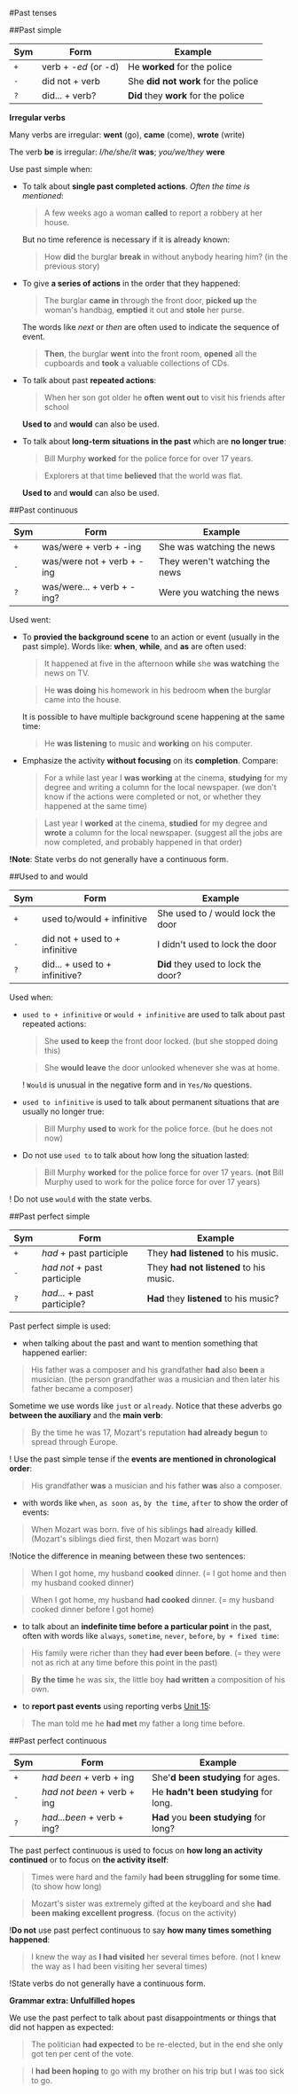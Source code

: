 #Past tenses

##Past simple

|Sym|Form|Example|
|---|----|-------|
|`+`| verb + _-ed_ (or -d) | He **worked** for the police |
|`-`| did not + verb | She **did not work** for the police |
|`?`| did... + verb? | **Did** they **work** for the police |

**Irregular verbs**

Many verbs are irregular: **went** (go), **came** (come), **wrote** (write)

The verb **be** is irregular: _I/he/she/it_ **was**; _you/we/they_ **were**

Use past simple when:

- To talk about **single past completed actions**. _Often the time is mentioned_:

    > A few weeks ago a woman **called** to report a robbery at her house.

    But no time reference is necessary if it is already known:

    > How **did** the burglar **break** in without anybody hearing him? (in the previous story)

- To give **a series of actions** in the order that they happened:

    > The burglar **came in** through the front door, **picked up** the woman's handbag, **emptied** it out and **stole** her purse.

    The words like _next_ or _then_ are often used to indicate the sequence of event.

    > **Then**, the burglar **went** into the front room, **opened** all the cupboards and **took** a valuable collections of CDs.

- To talk about past **repeated actions**:

    > When her son got older he **often** **went out** to visit his friends after school

    **Used to** and **would** can also be used.

- To talk about **long-term situations in the past** which are **no longer true**:

    > Bill Murphy **worked** for the police force for over 17 years.

    > Explorers at that time **believed** that the world was flat.

    **Used to** and **would** can also be used.

##Past continuous

|Sym|Form|Example|
|---|----|-------|
|`+`| was/were + verb + -ing | She was watching the news |
|`-`| was/were not + verb + -ing | They weren't watching the news|
|`?`| was/were... + verb + -ing? |Were you watching the news|

Used went:

- To **provied the background scene** to an action or event (usually in the past simple). Words like: **when**, **while**, and **as** are often used:

    > It happened at five in the afternoon **while** she **was watching** the news on TV.

    > He **was doing** his homework in his bedroom **when** the burglar came into the house.

    It is possible to have multiple background scene happening at the same time:

    > He **was listening** to music and **working** on his computer.

- Emphasize the activity **without focusing** on its **completion**. Compare:

    > For a while last year I **was working** at the cinema, **studying** for my degree and writing a column for the local newspaper. (we don't know if the actions were completed or not, or whether they happened at the same time)

    > Last year I **worked** at the cinema, **studied** for my degree and **wrote** a column for the local newspaper. (suggest all the jobs are now completed, and probably happened in that order)

**!Note**: State verbs do not generally have a continuous form.

##Used to and would

|Sym|Form|Example|
|---|----|-------|
|`+`| used to/would + infinitive | She used to / would lock the door |
|`-`| did not + used to + infinitive | I didn't used to lock the door|
|`?`| did... + used to + infinitive? | **Did** they used to lock the door? |

Used when:

- `used to + infinitive` or `would + infinitive` are used to talk about past repeated actions:

  > She **used to keep** the front door locked. (but she stopped doing this)

  > She **would leave** the door unlooked whenever she was at home.

  ! `Would` is unusual in the negative form and in `Yes/No` questions.

- `used to infinitive` is used to talk about permanent situations that are usually no longer true:

  > Bill Murphy **used to** work for the police force. (but he does not now)

- Do not use `used to` to talk about how long the situation lasted:

  > Bill Murphy **worked** for the police force for over 17 years. (**not** Bill Murphy used to work for the police force for over 17 years)

! Do not use `would` with the state verbs.

##Past perfect simple

|Sym|Form|Example|
|---|----|-------|
|`+`| _had_ + past participle | They **had listened** to his music. |
|`-`| _had not_ + past participle | They **had not listened** to his music. |
|`?`| _had..._ + past participle? | **Had** they **listened** to his music? |

Past perfect simple is used:

  - when talking about the past and want to mention something that happened earlier:

  > His father was a composer and his grandfather **had** also **been** a musician. (the person grandfather was a musician and then later his father became a composer)

  Sometime we use words like `just` or `already`. Notice that these adverbs go **between the auxiliary** and the **main verb**:

  > By the time he was 17, Mozart's reputation **had already begun** to spread through Europe.

  ! Use the past simple tense if the **events are mentioned in chronological order**:

  > His grandfather **was** a musician and his father **was** also a composer.


  - with words like `when`, `as soon as`, `by the time`, `after` to show the order of events:

  > When Mozart was born. five of his siblings **had** already **killed**. (Mozart's siblings died first, then Mozart was born)

  !Notice the difference in meaning between these two sentences:

  > When I got home, my husband **cooked** dinner. (= I got home and then my husband cooked dinner)

  > When I got home, my husband **had cooked** dinner. (= my husband cooked dinner before I got home)

  - to talk about an **indefinite time before a particular point** in the past, often with words like `always`, `sometime`, `never`, `before`, `by + fixed time`:

  > His family were richer than they **had ever been before**. (= they were not as rich at any time before this point in the past)

  > **By the time** he was six, the little boy **had written** a composition of his own.

  - to **report past events** using reporting verbs [Unit 15]():

  > The man told me he **had met** my father a long time before.

##Past perfect continuous

|Sym|Form|Example|
|---|----|-------|
|`+`| _had been_ + verb + ing | She'**d been studying** for ages. |
|`-`| _had not been_ + verb + ing | He **hadn't been studying** for long. |
|`?`| _had...been_ + verb + ing? | **Had** you **been studying** for long? |

The past perfect continuous is used to focus on **how long an activity continued** or to focus on **the activity itself**:

  > Times were hard and the family **had been struggling for some time**. (to show how long)

  > Mozart's sister was extremely gifted at the keyboard and she **had been making excellent progress**. (focus on the activity)

!**Do not** use past perfect continuous to say **how many times something happened**:

  > I knew the way as **I had visited** her several times before. (not I knew the way as I had been visiting her several times)

!State verbs do not generally have a continuous form.

**Grammar extra: Unfulfilled hopes**

We use the past perfect to talk about past disappointments or things that did not happen as expected:

  > The politician **had expected** to be re-elected, but in the end she only got ten per cent of the vote.

  > I **had been hoping** to go with my brother on his trip but I was too sick to go.
